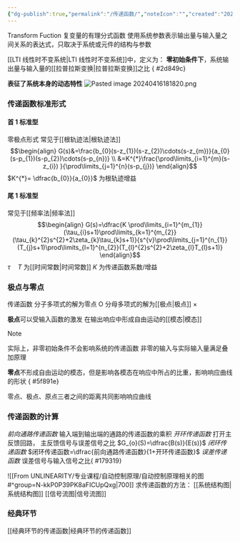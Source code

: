```yaml
---
{"dg-publish":true,"permalink":"/传递函数/","noteIcon":"","created":"2024-04-16T13:01:27.302+08:00","updated":"2024-04-16T18:21:34.008+08:00"}
---
```



Transform Fuction
复变量的有理分式函数
使用系统参数表示输出量与输入量之间关系的表达式，只取决于系统或元件的结构与参数

[[LTI 线性时不变系统\|LTI 线性时不变系统]]中，定义为：
**零初始条件下**，系统输出量与输入量的[[拉普拉斯变换\|拉普拉斯变换]]之比
{ #2d849c}


**表征了系统本身的动态特性**
![Pasted image 20240416181820.png](/img/user/%E5%8A%9F%E8%83%BD%E6%80%A7%E6%96%87%E4%BB%B6%E5%A4%B9/%E8%BD%BD%E5%85%A5%E7%9A%84%E5%AA%92%E4%BD%93%E8%B5%84%E6%BA%90/Pasted%20image%2020240416181820.png)
### 传递函数标准形式

#### 首 1 标准型
零极点形式
常见于[[根轨迹法\|根轨迹法]]
$$\begin{align}
G(s)&=\frac{b_{0}(s-z_{1})(s-z_{2})\cdots(s-z_{m})}{a_{0}(s-p_{1})(s-p_{2})\cdots(s-p_{n})} \\
&=K^{*}\frac{\prod\limits_{i=1}^{m}(s-z_{i}) }{\prod\limits_{j=1}^{n}(s-p_{j})}
\end{align}$$
$K^{*}= \dfrac{b_{0}}{a_{0}}$ 为根轨迹增益

#### 尾 1 标准型
常见于[[频率法\|频率法]]
$$\begin{align}
G(s)=\dfrac{K \prod\limits_{i=1}^{m_{1}}(\tau_{i}s+1)\prod\limits_{k=1}^{m_{2}}(\tau_{k}^{2}s^{2}+2\zeta_{k}\tau_{k}s+1)}{s^{v}\prod\limits_{j=1}^{n_{1}}(T_{j}s+1)\prod\limits_{l=1}^{n_{2}}(T_{l}^{2}s^{2}+2\zeta_{l}T_{l}s+1)}
\end{align}$$
$\tau\quad T$ 为[[时间常数\|时间常数]]
$K$ 为传递函数系数/增益

### 极点与零点
传递函数
分子多项式的解为零点   O
分母多项式的解为[[极点\|极点]]   ×

**极点**可以受输入函数的激发
在输出响应中形成自由运动的[[模态\|模态]]
>[!note] 
>实际上，非零初始条件不会影响系统的传递函数
>非零的输入与实际输入量满足叠加原理

**零点**不形成自由运动的模态，但是影响各模态在响应中所占的比重，影响响应曲线的形状
{ #5f891e}

零点、极点、原点三者之间的距离共同影响响应曲线


### 传递函数的计算
*前向通路传递函数*
输入端到输出端的通路的传递函数的乘积
*开环传递函数*
打开主反馈回路，
主反馈信号与误差信号之比
$G_{o}(S)=\dfrac{B(s)}{E(s)}$
*闭环传递函数*
$闭环传递函数=\dfrac{前向通路传递函数}{1+开环传递函数}$ 
*误差传递函数*
误差信号与输入信号之比{ #179319}


![[From UNLINEARITY/专业课程/自动控制原理/自动控制原理相关的图#^group=N-kkP0P39PK8aFICUpQxg\|700]]
求传递函数的方法：
[[系统结构图\|系统结构图]]
[[信号流图\|信号流图]]
### 经典环节
[[经典环节的传递函数\|经典环节的传递函数]]




 



